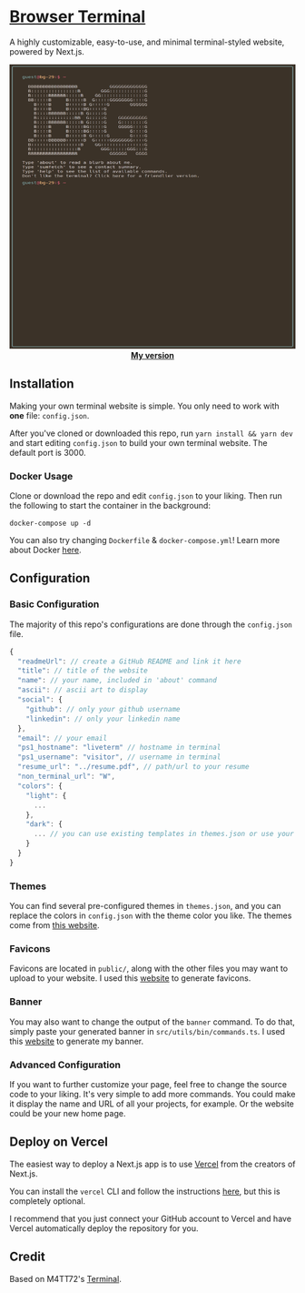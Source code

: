 # [Browser Terminal](#)

A highly customizable, easy-to-use, and minimal terminal-styled website, powered by Next.js.

<p align="center">
<img src="/public/assets/bryan-works_screenshot.png" width="600" height="500"><br>
<strong><a href="https://www.bryan.works/" target=_blank>My version</a></strong>
</p>

## Installation

Making your own terminal website is simple. You only need to work with **one** file: `config.json`.

After you've cloned or downloaded this repo, run `yarn install && yarn dev` and start editing `config.json` to build your own terminal website. The default port is 3000.

### Docker Usage

Clone or download the repo and edit `config.json` to your liking. Then run the following to start the container in the background:

```shell
docker-compose up -d
```

You can also try changing `Dockerfile` & `docker-compose.yml`!
Learn more about Docker [here](https://docs.docker.com/get-started/overview/ 'Docker documentation').

## Configuration

### Basic Configuration

The majority of this repo's configurations are done through the `config.json` file.

```javascript
{
  "readmeUrl": // create a GitHub README and link it here
  "title": // title of the website
  "name": // your name, included in 'about' command
  "ascii": // ascii art to display
  "social": {
    "github": // only your github username
    "linkedin": // only your linkedin name
  },
  "email": // your email
  "ps1_hostname": "liveterm" // hostname in terminal
  "ps1_username": "visitor", // username in terminal
  "resume_url": "../resume.pdf", // path/url to your resume
  "non_terminal_url": "W",
  "colors": {
    "light": {
      ...
    },
    "dark": {
      ... // you can use existing templates in themes.json or use your own.
    }
  }
}
```

### Themes

You can find several pre-configured themes in `themes.json`, and you can replace the colors in `config.json` with the theme color you like. The themes come from [this website](https://glitchbone.github.io/vscode-base16-term/#/).

### Favicons

Favicons are located in `public/`, along with the other files you may want to upload to your website. I used this [website](https://www.favicon-generator.org/) to generate favicons.

### Banner

You may also want to change the output of the `banner` command. To do that, simply paste your generated banner in `src/utils/bin/commands.ts`. I used this [website](https://manytools.org/hacker-tools/ascii-banner/) to generate my banner.

### Advanced Configuration

If you want to further customize your page, feel free to change the source code to your liking. It's very simple to add more commands. You could make it display the name and URL of all your projects, for example. Or the website could be your new home page.

## Deploy on Vercel

The easiest way to deploy a Next.js app is to use [Vercel](https://vercel.com/) from the creators of Next.js.

You can install the `vercel` CLI and follow the instructions [here](https://vercel.com/docs/concepts/deployments/overview), but this is completely optional.

I recommend that you just connect your GitHub account to Vercel and have Vercel automatically deploy the repository for you.

## Credit

Based on M4TT72's [Terminal](https://github.com/m4tt72/terminal).
